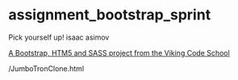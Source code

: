 assignment_bootstrap_sprint
===========================

Pick yourself up!
isaac asimov



[A Bootstrap, HTM5 and SASS project from the Viking Code School](http://www.vikingcodeschool.com)

/JumboTronClone.html
